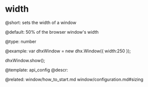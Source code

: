 width
=============

@short: 
sets the width of a window


@default:
50% of the browser window's width


@type: number

@example: 
var dhxWindow = new dhx.Window({
    width:250
});

dhxWindow.show();


@template:	api_config
@descr: 

@related: window/how_to_start.md
window/configuration.md#sizing

